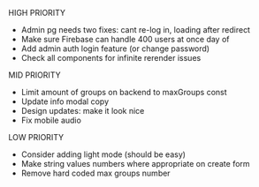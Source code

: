 HIGH PRIORITY

- Admin pg needs two fixes: cant re-log in, loading after redirect
- Make sure Firebase can handle 400 users at once day of
- Add admin auth login feature (or change password)
- Check all components for infinite rerender issues

MID PRIORITY

- Limit amount of groups on backend to maxGroups const
- Update info modal copy
- Design updates: make it look nice
- Fix mobile audio

LOW PRIORITY

- Consider adding light mode (should be easy)
- Make string values numbers where appropriate on create form
- Remove hard coded max groups number
